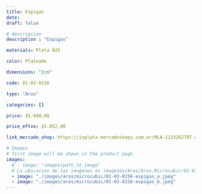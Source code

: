 ```yaml
---
title: Espigas
date: 
draft: false

# descripcion
description : "Espigas"

materials: Plata 925

color: Plateado

dimensions: "2cm"

code: 01-03-0156

type: "Aros"

categories: []

price: $5.940,00

price_eftvo: $5.052,00

link_mercado_shop: https://inplata.mercadoshops.com.ar/MLA-1113262707-aros-en-plata-925-y-cristal-espigas-_JM

# Images
# first image will be shown in the product page
images:
  # - image: "images/path_to_image"
  # La ubicacion de las imagenes es imagenes/Aros/Aros.Microcubic/01-03-0156-espigas
  - image: "./images/aros/microcubic/01-03-0156-espigas_a.jpeg"
  - image: "./images/aros/microcubic/01-03-0156-espigas_b.jpeg"
---
```

